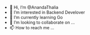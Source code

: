 - 👋 Hi, I’m @AnandaThalia
- 👀 I’m interested in Backend Develover
- 🌱 I’m currently learning Go
- 💞️ I’m looking to collaborate on ...
- 📫 How to reach me ...

<!---
AnandaThalia/AnandaThalia is a ✨ special ✨ repository because its `README.md` (this file) appears on your GitHub profile.
You can click the Preview link to take a look at your changes.
--->
